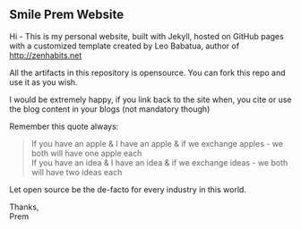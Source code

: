 ## Smile Prem Website

Hi - This is my personal website, built with Jekyll, hosted on GitHub pages with a customized template created by Leo Babatua, author of http://zenhabits.net

All the artifacts in this repository is opensource. You can fork this repo and use it as you wish.

I would be extremely happy, if you link back to the site when, you cite or use the blog content in your blogs (not mandatory though)

Remember this quote always:

> If you have an apple & I have an apple & if we exchange apples - we both will have one apple each  
  If you have an idea & I have an idea & if we exchange ideas - we both will have two ideas each  

Let open source be the de-facto for every industry in this world.

Thanks,  
Prem
